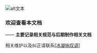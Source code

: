![alt文本](amWiki/images/home_600.png=--c "はじめまして！")
### 欢迎查看本文档
—— **主要记录相关规范与后期制作相关文档**  

相关维护以及纠正请联系[[冰凝咏叹调]](tencent://AddContact/?fromId=45&fromSubId=1&subcmd=all&uin=531266198&website=www.oicqzone.com)
